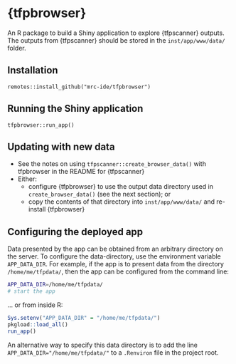 # {tfpbrowser}

An R package to build a Shiny application to explore {tfpscanner} outputs. The outputs from {tfpscanner} should be stored in the `inst/app/www/data/` folder.

## Installation

```
remotes::install_github("mrc-ide/tfpbrowser")
```

## Running the Shiny application

```
tfpbrowser::run_app()
```

## Updating with new data

* See the notes on using `tfpscanner::create_browser_data()` with tfpbrowser in the README for
  {tfpscanner}
* Either:
  - configure {tfpbrowser} to use the output data directory used in `create_browser_data()` (see the
  next section); or
  - copy the contents of that directory into `inst/app/www/data/` and re-install {tfpbrowser}

## Configuring the deployed app

Data presented by the app can be obtained from an arbitrary directory on the server.
To configure the data-directory, use the environment variable `APP_DATA_DIR`.
For example, if the app is to present data from the directory `/home/me/tfpdata/`, then the app can
be configured from the command line:

```bash
APP_DATA_DIR=/home/me/tfpdata/
# start the app
```

... or from inside R:

```r
Sys.setenv("APP_DATA_DIR" = "/home/me/tfpdata/")
pkgload::load_all()
run_app()
```

An alternative way to specify this data directory is to add the line
`APP_DATA_DIR="/home/me/tfpdata/"` to a `.Renviron` file in the project root.
